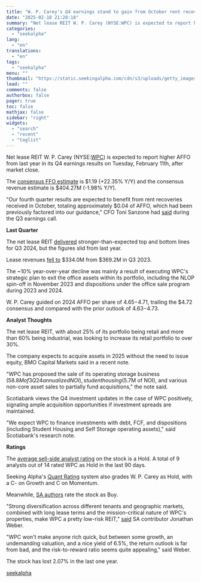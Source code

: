 ```yaml
---
title: "W. P. Carey's Q4 earnings stand to gain from October rent recoveries"
date: "2025-02-10 21:28:18"
summary: "Net lease REIT W. P. Carey (NYSE:WPC) is expected to report higher AFFO from last year in its Q4 earnings results on Tuesday, February 11th, after market close. The consensus FFO estimate is $1.19 (+22.35% Y/Y) and the consensus revenue estimate is $404.27M (-1.98% Y/Y). \"Our fourth quarter results are..."
categories:
  - "seekalpha"
lang:
  - "en"
translations:
  - "en"
tags:
  - "seekalpha"
menu: ""
thumbnail: "https://static.seekingalpha.com/cdn/s3/uploads/getty_images/1503371245/image_1503371245.jpg"
lead: ""
comments: false
authorbox: false
pager: true
toc: false
mathjax: false
sidebar: "right"
widgets:
  - "search"
  - "recent"
  - "taglist"
---
```


Net lease REIT W. P. Carey (NYSE:[WPC](https://seekingalpha.com/symbol/WPC "W. P. Carey Inc.")) is expected to report higher AFFO from last year in its Q4 earnings results on Tuesday, February 11th, after market close.

The [consensus FFO estimate](https://seekingalpha.com/symbol/WPC/earnings/estimates?period=quarterly) is $1.19 (+22.35% Y/Y) and the consensus revenue estimate is $404.27M (-1.98% Y/Y).

"Our fourth quarter results are expected to benefit from rent recoveries received in October, totaling approximately $0.04 of AFFO, which had been previously factored into our guidance," CFO Toni Sanzone had [said](https://seekingalpha.com/article/4731115-w-p-carey-inc-wpc-q3-2024-earnings-call-transcript) during the Q3 earnings call.

**Last Quarter**

The net lease REIT [delivered](https://seekingalpha.com/news/4220850-w-p-carey-narrows-2024-affo-guidance-range-after-q-3-results-beat) stronger-than-expected top and bottom lines for Q3 2024, but the figures slid from last year.

Lease revenues [fell to](https://seekingalpha.com/news/4220735-w-p-carey-in-charts) $334.0M from $369.2M in Q3 2023.

The ~10% year-over-year decline was mainly a result of executing WPC's strategic plan to exit the office assets within its portfolio, including the NLOP spin-off in November 2023 and dispositions under the office sale program during 2023 and 2024.

W. P. Carey guided on 2024 AFFO per share of $4.65-$4.71, trailing the $4.72 consensus and compared with the prior outlook of $4.63-$4.73.

**Analyst Thoughts**

The net lease REIT, with about 25% of its portfolio being retail and more than 60% being industrial, was looking to increase its retail portfolio to over 30%.

The company expects to acquire assets in 2025 without the need to issue equity, BMO Capital Markets said in a recent note.

"WPC has proposed the sale of its operating storage business ($58.8M of 3Q24 annualized NOI), student housing ($5.7M of NOI), and various non-core asset sales to partially fund acquisitions," the note said.

Scotiabank views the Q4 investment updates in the case of WPC positively, signaling ample acquisition opportunities if investment spreads are maintained.

"We expect WPC to finance investments with debt, FCF, and dispositions (including Student Housing and Self Storage operating assets)," said Scotiabank's research note.

**Ratings**

The [average sell-side analyst rating](https://seekingalpha.com/symbol/WPC/ratings/sell-side-ratings) on the stock is a Hold. A total of 9 analysts out of 14 rated WPC as Hold in the last 90 days.

Seeking Alpha's [Quant Rating](https://seekingalpha.com/symbol/WPC/ratings/quant-ratings) system also grades W. P. Carey as Hold, with a C- on Growth and C on Momentum.

Meanwhile, [SA authors](https://seekingalpha.com/symbol/WPC/ratings/author-ratings) rate the stock as Buy.

"Strong diversification across different tenants and geographic markets, combined with long lease terms and the mission-critical nature of WPC's properties, make WPC a pretty low-risk REIT," [said](https://seekingalpha.com/article/4751267-w-p-carey-strong-yield-and-growth-is-resuming) SA contributor Jonathan Weber.

"WPC won't make anyone rich quick, but between some growth, an undemanding valuation, and a nice yield of 6.5%, the return outlook is far from bad, and the risk-to-reward ratio seems quite appealing," said Weber.

The stock has lost 2.07% in the last one year.

[seekalpha](https://seekingalpha.com/news/4405714-w-p-careys-q4-earnings-stand-to-gain-from-october-rent-recoveries)
